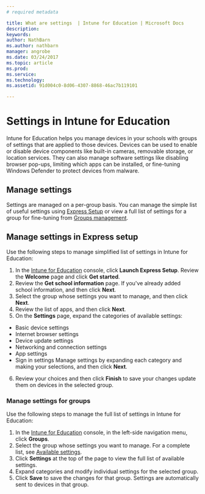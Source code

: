 ```yaml
---
# required metadata

title: What are settings  | Intune for Education | Microsoft Docs
description:
keywords:
author: NathBarn
ms.author: nathbarn
manager: angrobe
ms.date: 03/24/2017
ms.topic: article
ms.prod:
ms.service:
ms.technology:
ms.assetid: 91d004c0-8d06-4307-8868-46ac7b119101

---
```


# Settings in Intune for Education
Intune for Education helps you manage devices in your schools with groups of settings that are applied to those devices. Devices can be used to enable or disable device components like built-in cameras, removable storage, or location services. They can also manage software settings like disabling browser pop-ups, limiting which apps can be installed, or fine-tuning Windows Defender to protect devices from malware.

## Manage settings

Settings are managed on a per-group basis. You can manage the simple list of useful settings using [Express Setup](#manage-settings-in-express-setup) or view a full list of settings for a group for fine-tuning from [Groups management](#manage-settings-for-groups).

## Manage settings in Express setup

Use the following steps to manage simplified list of settings in Intune for Education:
1. In the [Intune for Education](https://manage.windowsazure.com) console, click **Launch Express Setup**. Review the **Welcome** page and click **Get started**.
2. Review the **Get school information** page. If you've already added school information, and then click **Next**.
3. Select the group whose settings you want to manage, and then click **Next**.
4. Review the list of apps, and then click **Next**.
5. On the **Settings** page, expand the categories of available settings:
  - Basic device settings
  - Internet browser settings
  - Device update settings
  - Networking and connection settings
  - App settings
  - Sign in settings
  Manage settings by expanding each category and making your selections, and then click **Next**.
6. Review your choices and then click **Finish** to save your changes update them on devices in the selected group.

### Manage settings for groups

Use the following steps to manage the full list of settings in Intune for Education:
1. In the [Intune for Education](https://manage.windowsazure.com) console, in the left-side navigation menu, click **Groups**.
2. Select the group whose settings you want to manage. For a complete list, see [Available settings](settings.md).
3. Click **Settings** at the top of the page to view the full list of available settings.
4. Expand categories and modify individual settings for the selected group.
5. Click **Save** to save the changes for that group. Settings are automatically sent to devices in that group.
